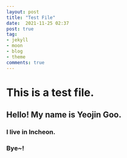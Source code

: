 ```yaml
---
layout: post
title: "Test File"
date:  2021-11-25 02:37
post: true
tag:
- jekyll 
- moon
- blog
- theme
comments: true
---
```


# This is a test file.
## Hello! My name is Yeojin Goo.
### I live in Incheon.
### Bye~!

